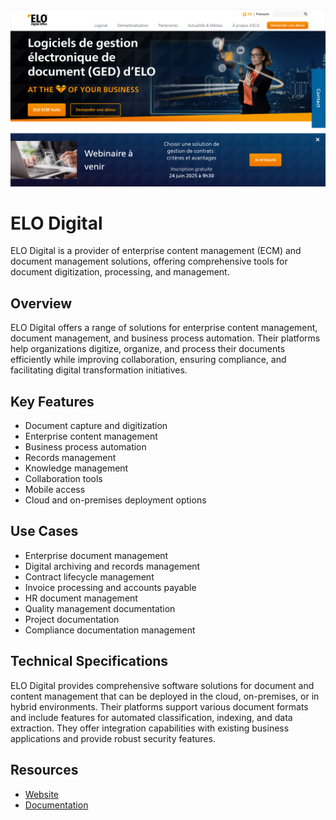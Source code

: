 ![ELO Digital](assets\elo-digital.png)

# ELO Digital

ELO Digital is a provider of enterprise content management (ECM) and document management solutions, offering comprehensive tools for document digitization, processing, and management.

## Overview

ELO Digital offers a range of solutions for enterprise content management, document management, and business process automation. Their platforms help organizations digitize, organize, and process their documents efficiently while improving collaboration, ensuring compliance, and facilitating digital transformation initiatives.

## Key Features

- Document capture and digitization
- Enterprise content management
- Business process automation
- Records management
- Knowledge management
- Collaboration tools
- Mobile access
- Cloud and on-premises deployment options

## Use Cases

- Enterprise document management
- Digital archiving and records management
- Contract lifecycle management
- Invoice processing and accounts payable
- HR document management
- Quality management documentation
- Project documentation
- Compliance documentation management

## Technical Specifications

ELO Digital provides comprehensive software solutions for document and content management that can be deployed in the cloud, on-premises, or in hybrid environments. Their platforms support various document formats and include features for automated classification, indexing, and data extraction. They offer integration capabilities with existing business applications and provide robust security features.

## Resources

- [Website](https://www.elo-digital.fr)
- [Documentation](https://www.elo-digital.fr/resources)
